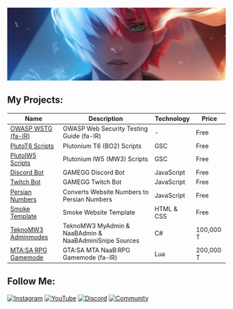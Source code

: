 ![Header MH11 GitHub](todoroki-header.jpg)

## My Projects:

| Name                                                                         | Description                                            | Technology | Price     |
| ---------------------------------------------------------------------------- | ------------------------------------------------------ | ---------- | --------- |
| [OWASP WSTG (fa-IR)](https://github.com/whoismh11/OWASP_WSTG_FA)             | OWASP Web Security Testing Guide (fa-IR)               | -          | Free      |
| [PlutoT6 Scripts](https://github.com/whoismh11/PlutoT6_Scripts)              | Plutonium T6 (BO2) Scripts                             | GSC        | Free      |
| [PlutoIW5 Scripts](https://github.com/whoismh11/PlutoIW5_Scripts)            | Plutonium IW5 (MW3) Scripts                            | GSC        | Free      |
| [Discord Bot](https://github.com/whoismh11/Discord_Bot)                      | GAMEGG Discord Bot                                     | JavaScript | Free      |
| [Twitch Bot](https://github.com/whoismh11/Twitch_Bot)                        | GAMEGG Twitch Bot                                      | JavaScript | Free      |
| [Persian Numbers](https://github.com/whoismh11/PersianNumbers)               | Converts Website Numbers to Persian Numbers            | JavaScript | Free      |
| [Smoke Template](https://github.com/whoismh11/Smoke_Template)                | Smoke Website Template                                 | HTML & CSS | Free      |
| [TeknoMW3 Adminmodes](https://gamegg.ir/files/file/21-teknomw3-admin-source) | TeknoMW3 MyAdmin & NaaBAdmin & NaaBAdminiSnipe Sources | C#         | 100,000 T |
| [MTA:SA RPG Gamemode](https://gamegg.ir/files/file/11-mta-rpg-gamemode)      | GTA:SA MTA NaaB:RPG Gamemode (fa-IR)                   | Lua        | 200,000 T |

## Follow Me:

<a href="https://www.instagram.com/whoismh11" target="_blank">![Instagram](https://img.shields.io/badge/Instagram-E4405F?style=for-the-badge&logo=instagram&logoColor=white)</a> <a href="https://www.youtube.com/channel/UCHG3zfUqC-AYmcD7o8TCrDQ?sub_confirmation=1" target="_blank">![YouTube](https://img.shields.io/badge/YouTube-FF0000?style=for-the-badge&logo=youtube&logoColor=white)</a> <a href="https://discord.gg/2JjvhAk" target="_blank">![Discord](https://img.shields.io/badge/Discord-5865F2?style=for-the-badge&logo=discord&logoColor=white)</a> <a href="https://gamegg.ir" target="_blank">![Community](https://img.shields.io/badge/website-000000?style=for-the-badge&logo=About.me&logoColor=white)</a>
